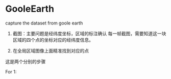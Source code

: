# GooleEarth
capture the dataset from goole earth

1. 截图：主要问题是经纬度坐标，区域的标注确认
每一帧截图，需要知道这一块区域的四个点的坐标对应的经纬度信息。

2. 在全局区域图像上面精准找到对应的点

这是两个分别的步骤

For 1:
 